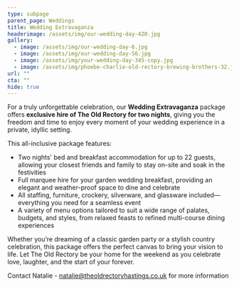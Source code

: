 ```yaml
---
type: subpage
parent_page: Weddings
title: Wedding Extravaganza
headerimage: /assets/img/our-wedding-day-420.jpg
gallery:
  - image: /assets/img/our-wedding-day-6.jpg
  - image: /assets/img/our-wedding-day-56.jpg
  - image: /assets/img/your-wedding-day-345-copy.jpg
  - image: /assets/img/phoebe-charlie-old-rectory-brewing-brothers-32.jpg
url: ""
cta: ""
hide: true
---
```

For a truly unforgettable celebration, our **Wedding Extravaganza** package offers **exclusive hire of The Old Rectory for two nights**, giving you the freedom and time to enjoy every moment of your wedding experience in a private, idyllic setting.

This all-inclusive package features:

* Two nights' bed and breakfast accommodation for up to 22 guests, allowing your closest friends and family to stay on-site and soak in the festivities
* Full marquee hire for your garden wedding breakfast, providing an elegant and weather-proof space to dine and celebrate
* All staffing, furniture, crockery, silverware, and glassware included—everything you need for a seamless event
* A variety of menu options tailored to suit a wide range of palates, budgets, and styles, from relaxed feasts to refined multi-course dining experiences

Whether you’re dreaming of a classic garden party or a stylish country celebration, this package offers the perfect canvas to bring your vision to life. Let The Old Rectory be your home for the weekend as you celebrate love, laughter, and the start of your forever.

Contact Natalie - natalie@theoldrectoryhastings.co.uk for more information
